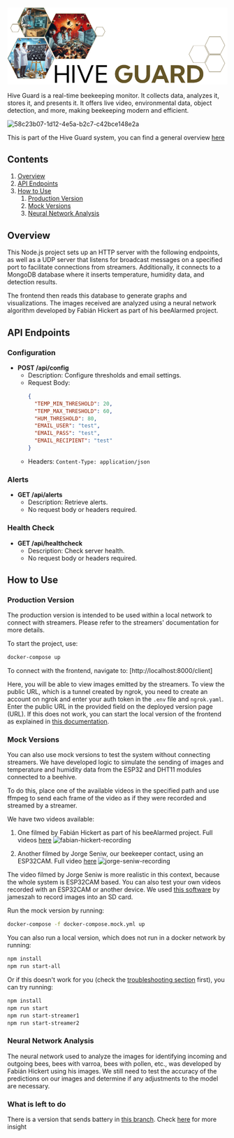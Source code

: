 ![logo](./assets/hive-guard-logo.png)

Hive Guard is a real-time beekeeping monitor. It collects data, analyzes it, stores it, and presents it. It offers live video, environmental data, object detection, and more, making beekeeping modern and efficient.

![58c23b07-1d12-4e5a-b2c7-c42bce148e2a](https://github.com/pablotrrs/hive-guard-master-server/assets/66085255/ff3bbd20-05b9-47fd-b182-b3e021df6435)

This is part of the Hive Guard system, you can find a general overview [here](https://github.com/FrancoBre/HIVE-GUARD)

## Contents
1. [Overview](#overview)
2. [API Endpoints](#api-endpoints)
3. [How to Use](#how-to-use)
   1. [Production Version](#production-version)
   2. [Mock Versions](#mock-versions)
   3. [Neural Network Analysis](#neural-network-analysis)

## Overview

This Node.js project sets up an HTTP server with the following endpoints, as well as a UDP server that listens for broadcast messages on a specified port to facilitate connections from streamers. Additionally, it connects to a MongoDB database where it inserts temperature, humidity data, and detection results.

The frontend then reads this database to generate graphs and visualizations. The images received are analyzed using a neural network algorithm developed by Fabián Hickert as part of his beeAlarmed project.

## API Endpoints

### Configuration

- **POST /api/config**
  - Description: Configure thresholds and email settings.
  - Request Body:
    ```json
    {
      "TEMP_MIN_THRESHOLD": 20,
      "TEMP_MAX_THRESHOLD": 60,
      "HUM_THRESHOLD": 80,
      "EMAIL_USER": "test",
      "EMAIL_PASS": "test",
      "EMAIL_RECIPIENT": "test"
    }
    ```
  - Headers: `Content-Type: application/json`

### Alerts

- **GET /api/alerts**
  - Description: Retrieve alerts.
  - No request body or headers required.

### Health Check

- **GET /api/healthcheck**
  - Description: Check server health.
  - No request body or headers required.

## How to Use

### Production Version

The production version is intended to be used within a local network to connect with streamers. Please refer to the streamers' documentation for more details.

To start the project, use:
```bash
docker-compose up
```

To connect with the frontend, navigate to:
[http://localhost:8000/client]

Here, you will be able to view images emitted by the streamers. To view the public URL, which is a tunnel created by ngrok, you need to create an account on ngrok and enter your auth token in the `.env` file and `ngrok.yaml`. Enter the public URL in the provided field on the deployed version page (URL). If this does not work, you can start the local version of the frontend as explained in [this documentation](https://github.com/EvolutionRX/hive-guard-client/blob/main/README.md).

### Mock Versions

You can also use mock versions to test the system without connecting streamers. We have developed logic to simulate the sending of images and temperature and humidity data from the ESP32 and DHT11 modules connected to a beehive.

To do this, place one of the available videos in the specified path and use ffmpeg to send each frame of the video as if they were recorded and streamed by a streamer.

We have two videos available:
1. One filmed by Fabián Hickert as part of his beeAlarmed project. Full videos [here](https://www.youtube.com/@raspbee-beealarmed8228)
![fabian-hickert-recording](./assets/fabian-hickert-hive-recording.gif)

3. Another filmed by Jorge Seniw, our beekeeper contact, using an ESP32CAM. Full video [here]()
![jorge-seniw-recording](./assets/jorge-seniw-hive-recording.gif)

The video filmed by Jorge Seniw is more realistic in this context, because the whole system is ESP32CAM based.
You can also test your own videos recorded with an ESP32CAM or another device. We used [this software](https://github.com/jameszah/ESP32-CAM-Video-Recorder-junior) by jameszah to record images into an SD card.

Run the mock version by running:
```bash
docker-compose -f docker-compose.mock.yml up
```

You can also run a local version, which does not run in a docker network by running:
```bash
npm install
npm run start-all
```

Or if this doesn't work for you (check the [troubleshooting section](https://github.com/FrancoBre/HIVE-GUARD#troubleshooting) first), you can try running:
```bash
npm install
npm run start
npm run start-streamer1
npm run start-streamer2
```

### Neural Network Analysis

The neural network used to analyze the images for identifying incoming and outgoing bees, bees with varroa, bees with pollen, etc., was developed by Fabián Hickert using his images. We still need to test the accuracy of the predictions on our images and determine if any adjustments to the model are necessary.

### What is left to do

There is a version that sends battery in [this branch](https://github.com/pablotrrs/hive-guard-master-server/tree/feature/send-battery-again). Check [here](https://github.com/FrancoBre/HIVE-GUARD#Battery) for more insight
